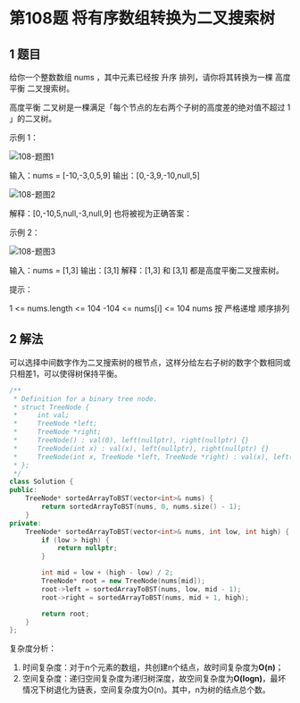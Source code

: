 # 第108题 将有序数组转换为二叉搜索树

## 1 题目

给你一个整数数组 nums ，其中元素已经按 升序 排列，请你将其转换为一棵 高度平衡 二叉搜索树。

高度平衡 二叉树是一棵满足「每个节点的左右两个子树的高度差的绝对值不超过 1 」的二叉树。

示例 1：

![108-题图1](images/108-题图1.jpg)

输入：nums = [-10,-3,0,5,9]
输出：[0,-3,9,-10,null,5]

![108-题图2](images/108-题图2.jpg)

解释：[0,-10,5,null,-3,null,9] 也将被视为正确答案：

示例 2：

![108-题图3](images/108-题图3.jpg)


输入：nums = [1,3]
输出：[3,1]
解释：[1,3] 和 [3,1] 都是高度平衡二叉搜索树。


提示：

1 <= nums.length <= 104
-104 <= nums[i] <= 104
nums 按 严格递增 顺序排列

## 2 解法

可以选择中间数字作为二叉搜索树的根节点，这样分给左右子树的数字个数相同或只相差1，可以使得树保持平衡。

```c++
/**
 * Definition for a binary tree node.
 * struct TreeNode {
 *     int val;
 *     TreeNode *left;
 *     TreeNode *right;
 *     TreeNode() : val(0), left(nullptr), right(nullptr) {}
 *     TreeNode(int x) : val(x), left(nullptr), right(nullptr) {}
 *     TreeNode(int x, TreeNode *left, TreeNode *right) : val(x), left(left), right(right) {}
 * };
 */
class Solution {
public:
    TreeNode* sortedArrayToBST(vector<int>& nums) {
        return sortedArrayToBST(nums, 0, nums.size() - 1);
    }
private:
    TreeNode* sortedArrayToBST(vector<int>& nums, int low, int high) {
        if (low > high) {
            return nullptr;
        }

        int mid = low + (high - low) / 2;
        TreeNode* root = new TreeNode(nums[mid]);
        root->left = sortedArrayToBST(nums, low, mid - 1);
        root->right = sortedArrayToBST(nums, mid + 1, high);

        return root;
    }
};
```

复杂度分析：

1. 时间复杂度：对于n个元素的数组，共创建n个结点，故时间复杂度为**O(n)**；
2. 空间复杂度：递归空间复杂度为递归树深度，故空间复杂度为**O(logn)**，最坏情况下树退化为链表，空间复杂度为O(n)。其中，n为树的结点总个数。